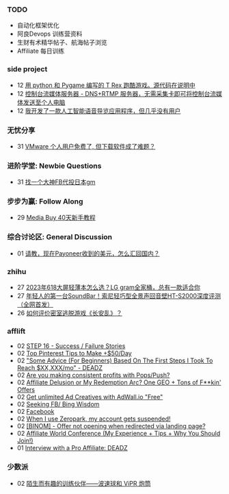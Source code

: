 ### TODO
-  自动化框架优化
-  阿良Devops 训练营资料
-  生财有术精华帖子、航海帖子浏览
-  Affiliate 每日训练

### side project
<!-- sideproject:START -->
-  12 [用 python 和 Pygame 编写的 T Rex 跑酷游戏。源代码在说明中](https://www.youtube.com/watch?v=pZySIXSelCA)
-  12 [控制台流媒体服务器 - DNS+RTMP 服务器，无需采集卡即可将控制台流媒体发送至个人电脑](https://github.com/Aioros/console-streaming-server)
-  12 [我开发了一款人工智能语音导览应用程序，但几乎没有用户](https://www.reddit.com/r/SideProject/comments/18gpp0e/ive_built_an_ai_audio_tour_app_but_have_almost_no/)<!-- sideproject:END -->


### 无忧分享
<!-- ruyo:START -->
-  31 [VMware 个人用户免费了, 但下载软件成了难题？](https://51.ruyo.net/18669.html)<!-- ruyo:END -->

### 进阶学堂: Newbie Questions
<!-- advertcn1:START -->
-  31 [找一个大神FB代投日本gm](https://www.advertcn.com/thread-115196-1-1.html)<!-- advertcn1:END -->

### 步步为赢: Follow Along
<!-- advertcn2:START -->
-  29 [Media Buy 40天新手教程](https://www.advertcn.com/thread-115158-1-1.html)<!-- advertcn2:END -->

### 综合讨论区: General Discussion
<!-- advertcn3:START -->
-  01 [请教，现在Payoneer收到的美元，怎么汇回国内？](https://www.advertcn.com/thread-115199-1-1.html)<!-- advertcn3:END -->


### zhihu
<!-- zhihu:START -->
-  27 [2023年618大屏轻薄本怎么选？LG gram全家桶，总有一款适合你](http://zhuanlan.zhihu.com/p/632641888?utm_campaign=rss&utm_medium=rss&utm_source=rss&utm_content=title)
-  27 [年轻人的第一台SoundBar！索尼轻巧型全景声回音壁HT-S2000深度评测（全网首发）](http://zhuanlan.zhihu.com/p/630990296?utm_campaign=rss&utm_medium=rss&utm_source=rss&utm_content=title)
-  26 [如何评价密室逃脱游戏《长安乱》？](http://www.zhihu.com/question/563950552/answer/3045961312?utm_campaign=rss&utm_medium=rss&utm_source=rss&utm_content=title)<!-- zhihu:END -->

### afflift
<!-- afflift:START -->
-  02 [STEP 16 - Success / Failure Stories](https://afflift.com/f/threads/step-16-success-failure-stories.12327/)
-  02 [Top Pinterest Tips to Make +$50/Day](https://afflift.com/f/threads/top-pinterest-tips-to-make-50-day.13225/)
-  02 [&quot;Some Advice &lpar;For Beginners&rpar; Based On The First Steps I Took To Reach $XX,XXX/mo&quot; - DEADZ](https://afflift.com/f/threads/some-advice-for-beginners-based-on-the-first-steps-i-took-to-reach-xx-xxx-mo-deadz.2016/)
-  02 [Are you making consistent profits with Pops/Push?](https://afflift.com/f/threads/are-you-making-consistent-profits-with-pops-push.13181/)
-  02 [Affiliate Delusion or My Redemption Arc? One GEO + Tons of F**kin&#39; Offers](https://afflift.com/f/threads/affiliate-delusion-or-my-redemption-arc-one-geo-tons-of-f-kin-offers.13035/)
-  02 [Get unlimited Ad Creatives with AdWall.io &quot;Free&quot;](https://afflift.com/f/threads/get-unlimited-ad-creatives-with-adwall-io-free.13217/)
-  02 [Seeking FB/ Bing Wisdom](https://afflift.com/f/threads/seeking-fb-bing-wisdom.13214/)
-  02 [Facebook](https://afflift.com/f/threads/facebook.13224/)
-  02 [When I use Zeropark, my account gets suspended!](https://afflift.com/f/threads/when-i-use-zeropark-my-account-gets-suspended.13222/)
-  02 [[BINOM] - Offer not opening when redirected via landing page?](https://afflift.com/f/threads/binom-offer-not-opening-when-redirected-via-landing-page.13223/)
-  02 [Affiliate World Conference &lpar;My Experience + Tips + Why You Should Join!&rpar;](https://afflift.com/f/threads/affiliate-world-conference-my-experience-tips-why-you-should-join.13220/)
-  01 [Interview with a Pro Affiliate: DEADZ](https://afflift.com/f/threads/interview-with-a-pro-affiliate-deadz.7608/)<!-- afflift:END -->

### 少数派
<!-- sspai:START -->
-  02 [陌生而有趣的训练伙伴——波速球和 ViPR 炮筒](https://sspai.com/prime/story/training-guide-bosu-ball-vipr)<!-- sspai:END -->
